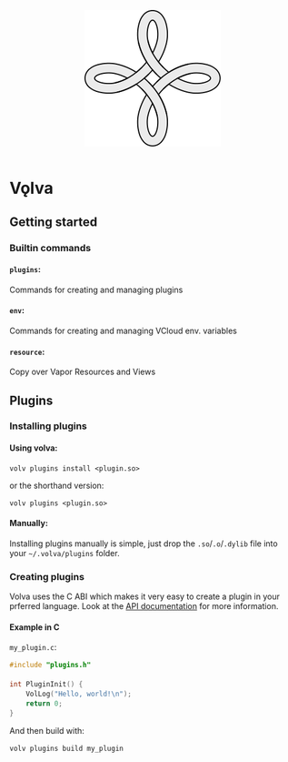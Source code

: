 <p align="center">
  <img src="logo.png" align="middle">
  <br>
  <br>
  <h1>Vǫlva</h1>
</p>

## Getting started

### Builtin commands

#### `plugins`:
Commands for creating and managing plugins
#### `env`:
Commands for creating and managing VCloud env. variables
#### `resource`:
Copy over Vapor Resources and Views

## Plugins

### Installing plugins
#### Using volva:
```
volv plugins install <plugin.so>
```
or the shorthand version:
```
volv plugins <plugin.so>
```

#### Manually:
Installing plugins manually is simple, just drop the `.so`/`.o`/`.dylib` file into your `~/.volva/plugins` folder.

### Creating plugins
Volva uses the C ABI which makes it very easy to create a plugin in your prferred language. Look at the [API documentation](#todo) for more information.

#### Example in C
`my_plugin.c`:
```c
#include "plugins.h"

int PluginInit() {
    VolLog("Hello, world!\n");
    return 0;
}
```
And then build with:

```
volv plugins build my_plugin
```
